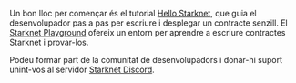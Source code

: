Un bon lloc per començar és el tutorial [Hello Starknet](https://docs.starknet.io/documentation/), que guia el desenvolupador pas a pas per escriure i desplegar un contracte senzill. El [Starknet Playground](https://starknet.io/playground/?lesson=starknet_contract) ofereix un entorn per aprendre a escriure contractes Starknet i provar-los. 

Podeu formar part de la comunitat de desenvolupadors i donar-hi suport unint-vos al servidor [Starknet Discord](https://discord.com/invite/QypNMzkHbc).
